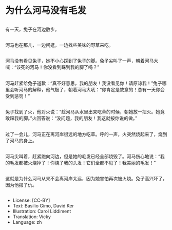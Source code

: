 # 为什么河马没有毛发

##
有一天，兔子在河边散步。

##
河马也在那儿，一边闲逛，一边找些美味的野草来吃。

##
河马没有看见兔子，她不小心踩到了兔子的脚。兔子尖叫了一声，朝着河马大喊：“该死的河马！你没看到踩到我的脚了吗？”

##
河马赶紧给兔子道歉：“真不好意思，我的朋友！我没看见你！请原谅我！”兔子哪里会听河马的解释，他气极了，朝着河马大吼：“你肯定是故意的！总有一天你会受到惩罚！”

##
兔子找到了火，他对火说：“趁河马从水里出来吃草的时候，朝她放一把火。她竟敢踩我的脚。”火回答说：“没问题，我的朋友！我这就按你说的做。”

##
过了一会儿，河马正在离河岸很远的地方吃草。呼的一声，火突然烧起来了，烧到了河马的身上。

##
河马尖叫着，赶紧跑向河边，但是她的毛发已经全部烧毁了。河马伤心地说：“我的毛发都被火烧掉了！你烧了我的头发！它们全都不见了！我美丽的毛发！”

##
这就是为什么河马从来不会离河岸太远，因为她害怕再次被火烧。兔子高兴坏了，因为他报了仇。

##
* License: [CC-BY]
* Text: Basilio Gimo, David Ker
* Illustration: Carol Liddiment
* Translation: Vicky
* Language: zh
